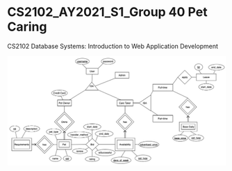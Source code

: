 # CS2102_AY2021_S1_Group 40 Pet Caring
CS2102 Database Systems: Introduction to Web Application Development

![ER Diagram](ER-Diagram.jpg)
